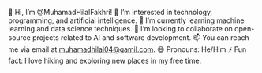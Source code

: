 👋 Hi, I’m @MuhamadHilalFakhri!
👀 I’m interested in technology, programming, and artificial intelligence.
🌱 I’m currently learning machine learning and data science techniques.
💞️ I’m looking to collaborate on open-source projects related to AI and software development.
📫 You can reach me via email at muhamadhilal04@gamil.com.
😄 Pronouns: He/Him
⚡ Fun fact: I love hiking and exploring new places in my free time.

<!---
MuhamadHilalFakhri/MuhamadHilalFakhri is a ✨ special ✨ repository because its `README.md` (this file) appears on your GitHub profile.
You can click the Preview link to take a look at your changes.
--->
